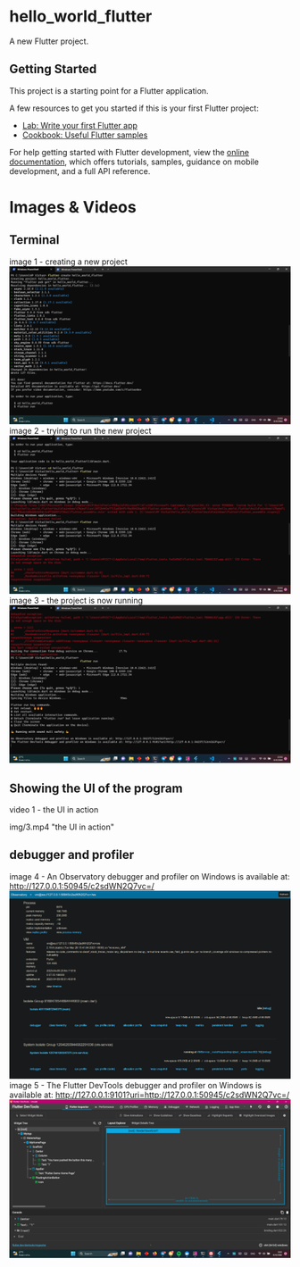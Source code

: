 # hello_world_flutter

A new Flutter project.

## Getting Started

This project is a starting point for a Flutter application.

A few resources to get you started if this is your first Flutter project:

- [Lab: Write your first Flutter app](https://docs.flutter.dev/get-started/codelab)
- [Cookbook: Useful Flutter samples](https://docs.flutter.dev/cookbook)

For help getting started with Flutter development, view the
[online documentation](https://docs.flutter.dev/), which offers tutorials,
samples, guidance on mobile development, and a full API reference.

# Images & Videos
## Terminal
image 1 - creating a new project
![Image 1](img/5.png "creating a new project")
image 2 - trying to run the new project
![Image 2](img/6.png "trying to run the new project")
image 3 - the project is now running
![Image 3](img/7.png "the project is now running")
## Showing the UI of the program
video 1 - the UI in action


img/3.mp4 "the UI in action"


## debugger and profiler
image 4 - An Observatory debugger and profiler on Windows is available at: http://127.0.0.1:50945/c2sdWN2Q7vc=/
![Image 4](img/50945.png "An Observatory debugger and profiler on Windows is available at: http://127.0.0.1:50945/c2sdWN2Q7vc=/")
image 5 - The Flutter DevTools debugger and profiler on Windows is available at: http://127.0.0.1:9101?uri=http://127.0.0.1:50945/c2sdWN2Q7vc=/
![Image 5](img/9101.png "The Flutter DevTools debugger and profiler on Windows is available at: http://127.0.0.1:9101?uri=http://127.0.0.1:50945/c2sdWN2Q7vc=/")
